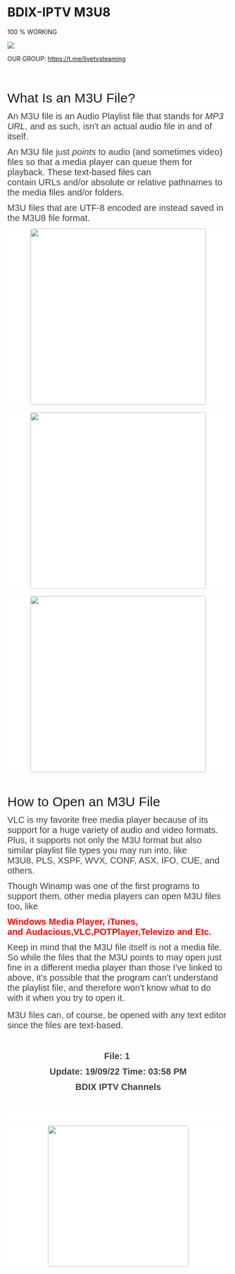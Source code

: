 # BDIX-IPTV M3U8 

100 % WORKING

<a href="https://hits.seeyoufarm.com"><img src="https://hits.seeyoufarm.com/api/count/incr/badge.svg?url=https%3A%2F%2Fgithub.com%2Fsohag1192&count_bg=%2379C83D&title_bg=%23555555&icon=&icon_color=%23E7E7E7&title=hits&edge_flat=false"/></a>

OUR GROUP: https://t.me/livetvsteaming


<p>&nbsp;&nbsp;</p><h2 class="comp mntl-sc-block tech-sc-block-heading mntl-sc-block-heading" id="mntl-sc-block_1-0-3" style="-webkit-font-smoothing: antialiased; background: 0px 0px white; border: 0px; box-sizing: border-box; color: var(--title-color); font-family: Jost, Helvetica, sans-serif; font-size: 1.875rem; font-weight: 500; letter-spacing: 0.1px; line-height: 2.25rem; margin: 2rem 0px 0px; outline: none; overflow-wrap: break-word; padding: 0px; vertical-align: baseline;"><span class="mntl-sc-block-heading__text" style="background: 0px 0px; border: 0px; box-sizing: border-box; margin: 0px; outline: none; padding: 0px; vertical-align: baseline;">What Is an M3U File?</span></h2><p class="comp mntl-sc-block mntl-sc-block-html" id="mntl-sc-block_1-0-4" style="background: 0px 0px white; border: 0px; box-sizing: border-box; color: #3c4043; counter-reset: section 0; font-family: Jost, Helvetica, sans-serif; font-size: 20px; letter-spacing: 0.1px; margin: 0.75rem 0px; outline: none; padding: 0px; vertical-align: baseline;">An M3U file is an Audio Playlist file that stands for&nbsp;<em style="background: 0px 0px; border: 0px; box-sizing: border-box; font-variation-settings: &quot;ital&quot; 0.75; margin: 0px; outline: none; padding: 0px; vertical-align: baseline;">MP3 URL</em>, and as such, isn't an actual audio file in and of itself.</p><div class="comp mntl-sc-block mntl-sc-block-adslot mntl-block" id="mntl-sc-block_1-0-5" style="background: 0px 0px white; border: 0px; box-sizing: border-box; color: #3c4043; font-family: Jost, Helvetica, sans-serif; font-size: 20px; letter-spacing: 0.1px; margin: 0px; outline: none; padding: 0px; vertical-align: baseline;"></div><p class="comp mntl-sc-block mntl-sc-block-html" id="mntl-sc-block_1-0-6" style="background: 0px 0px white; border: 0px; box-sizing: border-box; color: #3c4043; counter-reset: section 0; font-family: Jost, Helvetica, sans-serif; font-size: 20px; letter-spacing: 0.1px; margin: 0.75rem 0px; outline: none; padding: 0px; vertical-align: baseline;">An M3U file just&nbsp;<em style="background: 0px 0px; border: 0px; box-sizing: border-box; font-variation-settings: &quot;ital&quot; 0.75; margin: 0px; outline: none; padding: 0px; vertical-align: baseline;">points</em>&nbsp;to audio (and sometimes video) files so that a media player can queue them for playback. These&nbsp;text-based files&nbsp;can contain&nbsp;URLs&nbsp;and/or absolute or relative pathnames to the media files and/or folders.</p><div class="comp mntl-sc-block mntl-sc-block-adslot mntl-block" id="mntl-sc-block_1-0-7" style="background: 0px 0px white; border: 0px; box-sizing: border-box; color: #3c4043; font-family: Jost, Helvetica, sans-serif; font-size: 20px; letter-spacing: 0.1px; margin: 0px; outline: none; padding: 0px; vertical-align: baseline;"></div><p class="comp mntl-sc-block mntl-sc-block-html" id="mntl-sc-block_1-0-8" style="background: 0px 0px white; border: 0px; box-sizing: border-box; color: #3c4043; counter-reset: section 0; font-family: Jost, Helvetica, sans-serif; font-size: 20px; letter-spacing: 0.1px; margin: 0.75rem 0px; outline: none; padding: 0px; vertical-align: baseline;">M3U files that are UTF-8 encoded are instead saved in the&nbsp;M3U8&nbsp;file format.</p><div class="separator" style="background: 0px 0px rgb(255, 255, 255); border: 0px; box-sizing: border-box; clear: both; color: #3c4043; font-family: Quicksand, Arial, sans-serif; font-size: 16px; margin: 0px; outline: none; padding: 0px; text-align: center; vertical-align: baseline;"><a href="https://blogger.googleusercontent.com/img/b/R29vZ2xl/AVvXsEjXAnR4zC_6s05ASUF5AMlDK4rYx7lfr7zJDbbK1Ix7s7H4zOzwCsFjFpGSLwSplxVgfcAxsg9lU8M-uBm0JVOGOvfK0r5OEKdJCc-_F-IS_O1KjjkZUCj3wpvdqwjirAPDYgZNzabmUhVnxc-3UbJCyWb82eos5Hm3KMOGWaFDSqDobCiBcEFMw7eR/s952/Screenshot_33.png" style="background: 0px 0px; border: 0px; box-sizing: border-box; clear: none; float: none; margin: 0px 1em; outline: none; padding: 0px; text-decoration-line: none; transition: all 0s ease 0s; vertical-align: baseline;"><img border="0" data-original-height="283" data-original-width="952" height="119" src="https://blogger.googleusercontent.com/img/b/R29vZ2xl/AVvXsEjXAnR4zC_6s05ASUF5AMlDK4rYx7lfr7zJDbbK1Ix7s7H4zOzwCsFjFpGSLwSplxVgfcAxsg9lU8M-uBm0JVOGOvfK0r5OEKdJCc-_F-IS_O1KjjkZUCj3wpvdqwjirAPDYgZNzabmUhVnxc-3UbJCyWb82eos5Hm3KMOGWaFDSqDobCiBcEFMw7eR/w400-h119/Screenshot_33.png" style="background: 0px 0px; border-radius: 4px; border: 0px; box-sizing: border-box; height: auto; margin: 0px; max-width: 100%; outline: none; padding: 0px; position: relative; vertical-align: baseline;" width="400" /></a></div><br style="background-color: white; box-sizing: border-box; color: #3c4043; font-family: Quicksand, Arial, sans-serif; font-size: 16px;" /><div class="separator" style="background: 0px 0px rgb(255, 255, 255); border: 0px; box-sizing: border-box; clear: both; color: #3c4043; font-family: Quicksand, Arial, sans-serif; font-size: 16px; margin: 0px; outline: none; padding: 0px; text-align: center; vertical-align: baseline;"><a href="https://blogger.googleusercontent.com/img/b/R29vZ2xl/AVvXsEhvBCtI96y0RIBuh8VNp90M1ZwLL2o4sOGV1-H7GBhkllPFrV_2EeevZCxa9iEf2rsYW4S5E_wE-PGrGCyohE6slHQrBFsVK2Rint2mMQzd0cGWu6DzcrKWyOXsDrYub6ZbvmxaRKcQzdfpXIlL-jIEcP8Q_BOklzmB5woP6wt4ftCirH4m_IZgflN5/s936/Screenshot_32.png" style="background: 0px 0px; border: 0px; box-sizing: border-box; clear: none; float: none; margin: 0px 1em; outline: none; padding: 0px; text-decoration-line: none; transition: all 0s ease 0s; vertical-align: baseline;"><img border="0" data-original-height="424" data-original-width="936" height="181" src="https://blogger.googleusercontent.com/img/b/R29vZ2xl/AVvXsEhvBCtI96y0RIBuh8VNp90M1ZwLL2o4sOGV1-H7GBhkllPFrV_2EeevZCxa9iEf2rsYW4S5E_wE-PGrGCyohE6slHQrBFsVK2Rint2mMQzd0cGWu6DzcrKWyOXsDrYub6ZbvmxaRKcQzdfpXIlL-jIEcP8Q_BOklzmB5woP6wt4ftCirH4m_IZgflN5/w400-h181/Screenshot_32.png" style="background: 0px 0px; border-radius: 4px; border: 0px; box-sizing: border-box; height: auto; margin: 0px; max-width: 100%; outline: none; padding: 0px; position: relative; vertical-align: baseline;" width="400" /></a></div><br style="background-color: white; box-sizing: border-box; color: #3c4043; font-family: Quicksand, Arial, sans-serif; font-size: 16px;" /><div class="separator" style="background: 0px 0px rgb(255, 255, 255); border: 0px; box-sizing: border-box; clear: both; color: #3c4043; font-family: Quicksand, Arial, sans-serif; font-size: 16px; margin: 0px; outline: none; padding: 0px; text-align: center; vertical-align: baseline;"><a href="https://blogger.googleusercontent.com/img/b/R29vZ2xl/AVvXsEizSwudh2D4RYE96ICGEZjwExHLkffZN9VauaCVe5zWT0eG-nB7BhtRm502F-po6Y9gO_cxRDjwnXP_zRjuk9wxFCMAdj5ARJwPv6OPQjma2-S7ul80BNQo9BFn0ZEPBC0duCPsQtTxm6aHgRr_gNw1YzfMbayuOyIUeKOJ33HapMINwV69UDUQyJUs/s929/Screenshot_31.png" style="background: 0px 0px; border: 0px; box-sizing: border-box; clear: none; float: none; margin: 0px 1em; outline: none; padding: 0px; text-decoration-line: none; transition: all 0s ease 0s; vertical-align: baseline;"><img border="0" data-original-height="531" data-original-width="929" height="229" src="https://blogger.googleusercontent.com/img/b/R29vZ2xl/AVvXsEizSwudh2D4RYE96ICGEZjwExHLkffZN9VauaCVe5zWT0eG-nB7BhtRm502F-po6Y9gO_cxRDjwnXP_zRjuk9wxFCMAdj5ARJwPv6OPQjma2-S7ul80BNQo9BFn0ZEPBC0duCPsQtTxm6aHgRr_gNw1YzfMbayuOyIUeKOJ33HapMINwV69UDUQyJUs/w400-h229/Screenshot_31.png" style="background: 0px 0px; border-radius: 4px; border: 0px; box-sizing: border-box; height: auto; margin: 0px; max-width: 100%; outline: none; padding: 0px; position: relative; vertical-align: baseline;" width="400" /></a></div><br style="background-color: white; box-sizing: border-box; color: #3c4043; font-family: Quicksand, Arial, sans-serif; font-size: 16px;" /><p style="background: 0px 0px rgb(255, 255, 255); border: 0px; box-sizing: border-box; color: #3c4043; font-family: Quicksand, Arial, sans-serif; font-size: 16px; margin: 1rem 0px; outline: none; padding: 0px; vertical-align: baseline;"></p><h2 class="comp mntl-sc-block tech-sc-block-heading mntl-sc-block-heading" id="mntl-sc-block_1-0-11" style="-webkit-font-smoothing: antialiased; background: 0px 0px white; border: 0px; box-sizing: border-box; color: var(--title-color); font-family: Jost, Helvetica, sans-serif; font-size: 1.875rem; font-weight: 500; letter-spacing: 0.1px; line-height: 2.25rem; margin: 2rem 0px 0px; outline: none; overflow-wrap: break-word; padding: 0px; vertical-align: baseline;"><span class="mntl-sc-block-heading__text" style="background: 0px 0px; border: 0px; box-sizing: border-box; margin: 0px; outline: none; padding: 0px; vertical-align: baseline;">How to Open an M3U File</span></h2><p class="comp mntl-sc-block mntl-sc-block-html" id="mntl-sc-block_1-0-12" style="background: 0px 0px white; border: 0px; box-sizing: border-box; color: #3c4043; counter-reset: section 0; font-family: Jost, Helvetica, sans-serif; font-size: 20px; letter-spacing: 0.1px; margin: 0.75rem 0px; outline: none; padding: 0px; vertical-align: baseline;">VLC&nbsp;is my favorite free media player because of its support for a huge variety of audio and video formats. Plus, it supports not only the M3U format but also similar playlist file types you may run into, like M3U8,&nbsp;PLS,&nbsp;XSPF,&nbsp;WVX, CONF, ASX, IFO, CUE, and others.</p><div class="comp mntl-sc-block mntl-sc-block-adslot mntl-block" id="mntl-sc-block_1-0-13" style="background: 0px 0px white; border: 0px; box-sizing: border-box; color: #3c4043; font-family: Jost, Helvetica, sans-serif; font-size: 20px; letter-spacing: 0.1px; margin: 0px; outline: none; padding: 0px; vertical-align: baseline;"><div class="comp mntl-native" data-right-rail-index="2" id="mntl-native_2-0" style="--native-ad-height: auto; background: 0px 0px; border: 0px; box-sizing: border-box; height: var(--native-ad-height); margin: 0px; outline: none; padding: 0px; vertical-align: baseline; width: 600px;"></div></div><p class="comp mntl-sc-block mntl-sc-block-html" id="mntl-sc-block_1-0-14" style="background: 0px 0px white; border: 0px; box-sizing: border-box; color: #3c4043; counter-reset: section 0; font-family: Quicksand, Arial, sans-serif; font-size: 16px; margin: 0.75rem 0px; outline: none; padding: 0px; vertical-align: baseline;"><span face="Jost, Helvetica, sans-serif" style="background: 0px 0px; border: 0px; box-sizing: border-box; margin: 0px; outline: none; padding: 0px; vertical-align: baseline;"><span style="background: 0px 0px; border: 0px; box-sizing: border-box; font-size: 20px; letter-spacing: 0.1px; margin: 0px; outline: none; padding: 0px; vertical-align: baseline;">Though Winamp was one of the first programs to support them, other media players can open M3U files too, like</span></span><span style="background: 0px 0px; border: 0px; box-sizing: border-box; color: red; margin: 0px; outline: none; padding: 0px; vertical-align: baseline;"><span face="Jost, Helvetica, sans-serif" style="background: 0px 0px; border: 0px; box-sizing: border-box; font-size: 20px; letter-spacing: 0.1px; margin: 0px; outline: none; padding: 0px; vertical-align: baseline;">&nbsp;</span></span></p><p class="comp mntl-sc-block mntl-sc-block-html" id="mntl-sc-block_1-0-14" style="background: 0px 0px white; border: 0px; box-sizing: border-box; color: #3c4043; counter-reset: section 0; font-family: Quicksand, Arial, sans-serif; font-size: 16px; margin: 0.75rem 0px; outline: none; padding: 0px; vertical-align: baseline;"><span style="background: 0px 0px; border: 0px; box-sizing: border-box; color: red; margin: 0px; outline: none; padding: 0px; vertical-align: baseline;"><span face="Jost, Helvetica, sans-serif" style="background: 0px 0px; border: 0px; box-sizing: border-box; font-size: 20px; letter-spacing: 0.1px; margin: 0px; outline: none; padding: 0px; vertical-align: baseline;"><b style="background: 0px 0px; border: 0px; box-sizing: border-box; margin: 0px; outline: none; padding: 0px; vertical-align: baseline;">Windows Media Player,&nbsp;iTunes, and&nbsp;Audacious,VLC,</b></span><span face="Jost, Helvetica, sans-serif" style="background: 0px 0px; border: 0px; box-sizing: border-box; margin: 0px; outline: none; padding: 0px; vertical-align: baseline;"><span style="background: 0px 0px; border: 0px; box-sizing: border-box; font-size: 20px; letter-spacing: 0.1px; margin: 0px; outline: none; padding: 0px; vertical-align: baseline;"><b style="background: 0px 0px; border: 0px; box-sizing: border-box; margin: 0px; outline: none; padding: 0px; vertical-align: baseline;">POTPlayer,</b></span></span><span style="background: 0px 0px transparent; border: 0px; box-sizing: border-box; font-size: 20px; font-weight: bold; margin: 0px; outline: none; padding: 0px; vertical-align: baseline;">Televizo and Etc.</span></span></p><div class="comp mntl-sc-block mntl-sc-block-adslot mntl-block" id="mntl-sc-block_1-0-15" style="background: 0px 0px white; border: 0px; box-sizing: border-box; color: #3c4043; font-family: Jost, Helvetica, sans-serif; font-size: 20px; letter-spacing: 0.1px; margin: 0px; outline: none; padding: 0px; vertical-align: baseline;"></div><p class="comp mntl-sc-block mntl-sc-block-html" id="mntl-sc-block_1-0-16" style="background: 0px 0px white; border: 0px; box-sizing: border-box; color: #3c4043; counter-reset: section 0; font-family: Jost, Helvetica, sans-serif; font-size: 20px; letter-spacing: 0.1px; margin: 0.75rem 0px; outline: none; padding: 0px; vertical-align: baseline;">Keep in mind that the M3U file itself is not a media file. So while the files that the M3U points to may open just fine in a different media player than those I've linked to above, it's possible that the program can't understand the playlist file, and therefore won't know what to do with it when you try to open it.</p><div class="comp mntl-sc-block mntl-sc-block-adslot mntl-block" id="mntl-sc-block_1-0-17" style="background: 0px 0px white; border: 0px; box-sizing: border-box; color: #3c4043; font-family: Jost, Helvetica, sans-serif; font-size: 20px; letter-spacing: 0.1px; margin: 0px; outline: none; padding: 0px; vertical-align: baseline;"></div><p style="background: 0px 0px rgb(255, 255, 255); border: 0px; box-sizing: border-box; color: #3c4043; font-family: Quicksand, Arial, sans-serif; font-size: 16px; margin: 1rem 0px; outline: none; padding: 0px; vertical-align: baseline;"><span class="heading-toc" face="Jost, Helvetica, sans-serif" id="toc-how-to-open-an-m3u-file" style="background: 0px 0px; border: 0px; box-sizing: border-box; font-size: 20px; letter-spacing: 0.1px; margin: 0px; outline: none; padding: 0px; text-align: center; vertical-align: baseline;"></span><span face="Jost, Helvetica, sans-serif" style="background: 0px 0px; border: 0px; box-sizing: border-box; font-size: 20px; letter-spacing: 0.1px; margin: 0px; outline: none; padding: 0px; text-align: center; vertical-align: baseline;"></span></p><p class="comp mntl-sc-block mntl-sc-block-html" id="mntl-sc-block_1-0-18" style="background: 0px 0px white; border: 0px; box-sizing: border-box; color: #3c4043; counter-reset: section 0; font-family: Jost, Helvetica, sans-serif; font-size: 20px; letter-spacing: 0.1px; margin: 0.75rem 0px; outline: none; padding: 0px; vertical-align: baseline;">M3U files can, of course, be opened with any text editor since the files are text-based.</p><p class="comp mntl-sc-block mntl-sc-block-html" id="mntl-sc-block_1-0-18" style="background: 0px 0px white; border: 0px; box-sizing: border-box; color: #3c4043; counter-reset: section 0; font-family: Jost, Helvetica, sans-serif; font-size: 20px; letter-spacing: 0.1px; margin: 0.75rem 0px; outline: none; padding: 0px; vertical-align: baseline;"><br style="box-sizing: border-box;" /></p><p class="comp mntl-sc-block mntl-sc-block-html" id="mntl-sc-block_1-0-18" style="background: 0px 0px white; border: 0px; box-sizing: border-box; color: #3c4043; counter-reset: section 0; font-family: Jost, Helvetica, sans-serif; font-size: 20px; letter-spacing: 0.1px; margin: 0.75rem 0px; outline: none; padding: 0px; text-align: center; vertical-align: baseline;"><b style="background: 0px 0px; border: 0px; box-sizing: border-box; margin: 0px; outline: none; padding: 0px; vertical-align: baseline;">File: 1&nbsp;</b></p><p class="comp mntl-sc-block mntl-sc-block-html" id="mntl-sc-block_1-0-18" style="background: 0px 0px white; border: 0px; box-sizing: border-box; color: #3c4043; counter-reset: section 0; font-family: Jost, Helvetica, sans-serif; font-size: 20px; letter-spacing: 0.1px; margin: 0.75rem 0px; outline: none; padding: 0px; text-align: center; vertical-align: baseline;"><b style="background: 0px 0px; border: 0px; box-sizing: border-box; letter-spacing: 0.1px; margin: 0px; outline: none; padding: 0px; vertical-align: baseline;">Update: 19/09/22 Time: 03:58 PM</b></p><p class="comp mntl-sc-block mntl-sc-block-html" id="mntl-sc-block_1-0-18" style="background: 0px 0px white; border: 0px; box-sizing: border-box; color: #3c4043; counter-reset: section 0; font-family: Jost, Helvetica, sans-serif; font-size: 20px; letter-spacing: 0.1px; margin: 0.75rem 0px; outline: none; padding: 0px; text-align: center; vertical-align: baseline;"><b style="background: 0px 0px; border: 0px; box-sizing: border-box; margin: 0px; outline: none; padding: 0px; vertical-align: baseline;">BDIX IPTV Channels</b></p><p class="comp mntl-sc-block mntl-sc-block-html" id="mntl-sc-block_1-0-18" style="background: 0px 0px white; border: 0px; box-sizing: border-box; counter-reset: section 0; margin: 0.75rem 0px; outline: none; padding: 0px; text-align: center; vertical-align: baseline;"><br /></p><p class="comp mntl-sc-block mntl-sc-block-html" id="mntl-sc-block_1-0-18" style="background: 0px 0px white; border: 0px; box-sizing: border-box; color: #3c4043; counter-reset: section 0; font-family: Jost, Helvetica, sans-serif; font-size: 20px; letter-spacing: 0.1px; margin: 0.75rem 0px; outline: none; padding: 0px; text-align: center; vertical-align: baseline;"><b style="background: 0px 0px; border: 0px; box-sizing: border-box; margin: 0px; outline: none; padding: 0px; vertical-align: baseline;"><br /></b></p><div class="separator" style="background: 0px 0px rgb(255, 255, 255); border: 0px; box-sizing: border-box; clear: both; color: #3c4043; font-family: Quicksand, Arial, sans-serif; font-size: 16px; margin: 0px; outline: none; padding: 0px; text-align: center; vertical-align: baseline;"><a href="https://drive.google.com/uc?export=download&amp;id=19PES2wZ8HqmH8h-52ARuLGJp52n9HtyT" style="background: 0px 0px; border: 0px; box-sizing: border-box; clear: none; float: none; margin: 0px 1em; outline: none; padding: 0px; text-decoration-line: none; transition: all 0s ease 0s; vertical-align: baseline;" target="_blank"><img border="0" data-original-height="544" data-original-width="2122" height="82" src="https://blogger.googleusercontent.com/img/b/R29vZ2xl/AVvXsEidTBGC6pBw9U6RJR450C-NcOFze4Twe43ieUo6Onf8NCkBS4P8Z4pcFlZp0P5Q3dgJlj8CxXu2RkAHNfy33JQCbD1N_vbKgz7i-98l5Ly3aGg1RqKVkAkWiNPYsbFXXuTTZolZHGyRcWToZSyWrfL6rqylijge7ur8KvwoIN4zjHSg20QJ3QemvqAD/s320/Download-Now-Button-Blue-PNG.png" style="background: 0px 0px; border-radius: 4px; border: 0px; box-sizing: border-box; height: auto; margin: 0px; max-width: 100%; outline: none; padding: 0px; position: relative; vertical-align: baseline;" width="320" /></a></div>
